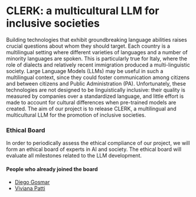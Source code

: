 # CLERK: a multicultural LLM for inclusive societies

Building technologies that exhibit groundbreaking language abilities raises crucial questions about whom they should target. Each country is a multilingual setting where different varieties of languages and a number of minority languages are spoken. This is particularly true for Italy, where the role of dialects and relatively recent immigration produced a multi-linguistic society. Large Language Models (LLMs) may be useful in such a multilingual context, since they could foster communication among citizens and between citizens and Public Administration (PA). Unfortunately, these technologies are not designed to be linguistically inclusive: their quality is measured by companies over a standardized language, and little effort is made to account for cultural differences when pre-trained models are created. The aim of our project is to release CLERK, a multilingual and multicultural LLM for the promotion of inclusive societies. 

### Ethical Board
In order to periodically assess the ethical compliance of our project, we will form an ethical board of experts in AI and society. The ethical board will evaluate all milestones related to the LLM development.

#### People who already joined the board

- [Diego Gosmar](https://www.gosmar.eu/)
- [Viviana Patti](https://www.unito.it/persone/vpatti)

